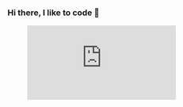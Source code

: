 ### Hi there, I like to code 🦖

<figure>
  <embed src="https://wakatime.com/share/@cc1719f5-409f-422d-a33e-f53b2cf48eaf/460654a0-25c8-41c1-bce7-2d4e7891440b.svg" />
</figure>

<!--
**m4ttsch/m4ttsch** is a ✨ _special_ ✨ repository because its `README.md` (this file) appears on your GitHub profile.

Here are some ideas to get you started:

- 🔭 I’m currently working on ...
- 🌱 I’m currently learning ...
- 👯 I’m looking to collaborate on ...
- 🤔 I’m looking for help with ...
- 💬 Ask me about ...
- 📫 How to reach me: ...
- 😄 Pronouns: ...
- ⚡ Fun fact: ...
-->
